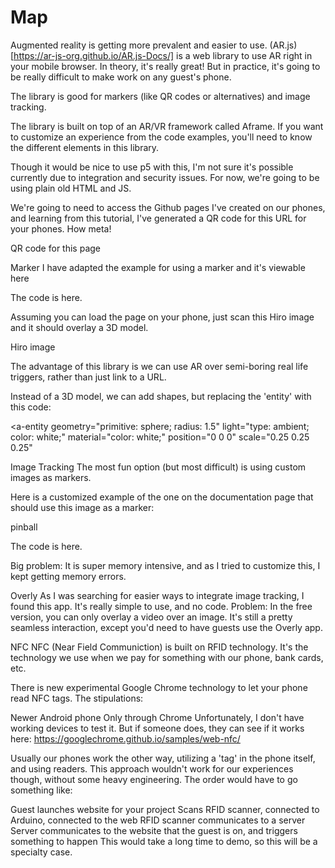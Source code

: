 # Map
Augmented reality is getting more prevalent and easier to use. (AR.js)[https://ar-js-org.github.io/AR.js-Docs/] is a web library to use AR right in your mobile browser. In theory, it's really great! But in practice, it's going to be really difficult to make work on any guest's phone.

The library is good for markers (like QR codes or alternatives) and image tracking.

The library is built on top of an AR/VR framework called Aframe. If you want to customize an experience from the code examples, you'll need to know the different elements in this library.

Though it would be nice to use p5 with this, I'm not sure it's possible currently due to integration and security issues. For now, we're going to be using plain old HTML and JS.

We're going to need to access the Github pages I've created on our phones, and learning from this tutorial, I've generated a QR code for this URL for your phones. How meta!

QR code for this page

Marker
I have adapted the example for using a marker and it's viewable here

The code is here.

Assuming you can load the page on your phone, just scan this Hiro image and it should overlay a 3D model.

Hiro image

The advantage of this library is we can use AR over semi-boring real life triggers, rather than just link to a URL.

Instead of a 3D model, we can add shapes, but replacing the 'entity' with this code:

<a-entity geometry="primitive: sphere; radius: 1.5"
  light="type: ambient; color: white;"
  material="color: white;"
  position="0 0 0"
  scale="0.25 0.25 0.25"
  >
</a-entity>
Image Tracking
The most fun option (but most difficult) is using custom images as markers.

Here is a customized example of the one on the documentation page that should use this image as a marker:

pinball

The code is here.

Big problem: It is super memory intensive, and as I tried to customize this, I kept getting memory errors.

Overly
As I was searching for easier ways to integrate image tracking, I found this app. It's really simple to use, and no code. Problem: In the free version, you can only overlay a video over an image. It's still a pretty seamless interaction, except you'd need to have guests use the Overly app.

NFC
NFC (Near Field Communiction) is built on RFID technology. It's the technology we use when we pay for something with our phone, bank cards, etc.

There is new experimental Google Chrome technology to let your phone read NFC tags. The stipulations:

Newer Android phone
Only through Chrome
Unfortunately, I don't have working devices to test it. But if someone does, they can see if it works here: https://googlechrome.github.io/samples/web-nfc/

Usually our phones work the other way, utilizing a 'tag' in the phone itself, and using readers. This approach wouldn't work for our experiences though, without some heavy engineering. The order would have to go something like:

Guest launches website for your project
Scans RFID scanner, connected to Arduino, connected to the web
RFID scanner communicates to a server
Server communicates to the website that the guest is on, and triggers something to happen
This would take a long time to demo, so this will be a specialty case.
